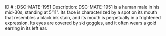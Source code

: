 ID # : DSC-MATE-1951
Description: DSC-MATE-1951 is a human male in his mid-30s, standing at 5'11". Its face is characterized by a spot on its mouth that resembles a black ink stain, and its mouth is perpetually in a frightened expression. Its eyes are covered by ski goggles, and it often wears a gold earring in its left ear.